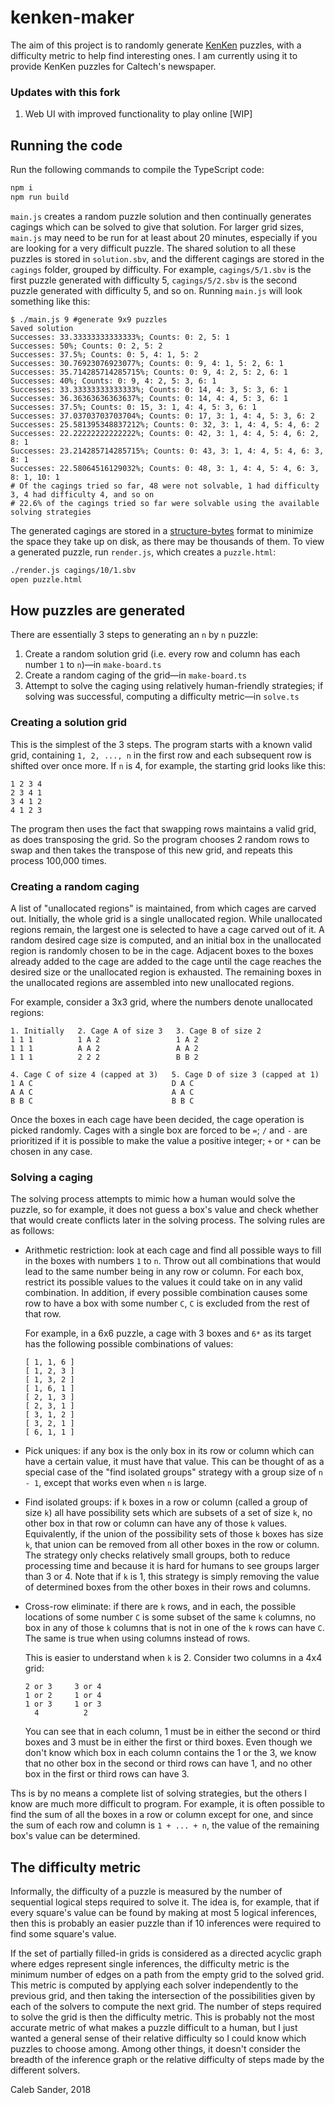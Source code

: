 # kenken-maker

The aim of this project is to randomly generate [KenKen](http://kenkenpuzzle.com) puzzles, with a difficulty metric to help find interesting ones.
I am currently using it to provide KenKen puzzles for Caltech's newspaper.

### Updates with this fork
1. Web UI with improved functionality to play online [WIP]


## Running the code

Run the following commands to compile the TypeScript code:
````bash
npm i
npm run build
````

`main.js` creates a random puzzle solution and then continually generates cagings which can be solved to give that solution.
For larger grid sizes, `main.js` may need to be run for at least about 20 minutes, especially if you are looking for a very difficult puzzle.
The shared solution to all these puzzles is stored in `solution.sbv`, and the different cagings are stored in the `cagings` folder, grouped by difficulty.
For example, `cagings/5/1.sbv` is the first puzzle generated with difficulty 5, `cagings/5/2.sbv` is the second puzzle generated with difficulty 5, and so on.
Running `main.js` will look something like this:
````
$ ./main.js 9 #generate 9x9 puzzles
Saved solution
Successes: 33.33333333333333%; Counts: 0: 2, 5: 1
Successes: 50%; Counts: 0: 2, 5: 2
Successes: 37.5%; Counts: 0: 5, 4: 1, 5: 2
Successes: 30.76923076923077%; Counts: 0: 9, 4: 1, 5: 2, 6: 1
Successes: 35.714285714285715%; Counts: 0: 9, 4: 2, 5: 2, 6: 1
Successes: 40%; Counts: 0: 9, 4: 2, 5: 3, 6: 1
Successes: 33.33333333333333%; Counts: 0: 14, 4: 3, 5: 3, 6: 1
Successes: 36.36363636363637%; Counts: 0: 14, 4: 4, 5: 3, 6: 1
Successes: 37.5%; Counts: 0: 15, 3: 1, 4: 4, 5: 3, 6: 1
Successes: 37.03703703703704%; Counts: 0: 17, 3: 1, 4: 4, 5: 3, 6: 2
Successes: 25.581395348837212%; Counts: 0: 32, 3: 1, 4: 4, 5: 4, 6: 2
Successes: 22.22222222222222%; Counts: 0: 42, 3: 1, 4: 4, 5: 4, 6: 2, 8: 1
Successes: 23.214285714285715%; Counts: 0: 43, 3: 1, 4: 4, 5: 4, 6: 3, 8: 1
Successes: 22.58064516129032%; Counts: 0: 48, 3: 1, 4: 4, 5: 4, 6: 3, 8: 1, 10: 1
# Of the cagings tried so far, 48 were not solvable, 1 had difficulty 3, 4 had difficulty 4, and so on
# 22.6% of the cagings tried so far were solvable using the available solving strategies
````

The generated cagings are stored in a [structure-bytes](https://github.com/calebsander/structure-bytes) format to minimize the space they take up on disk, as there may be thousands of them.
To view a generated puzzle, run `render.js`, which creates a `puzzle.html`:
````bash
./render.js cagings/10/1.sbv
open puzzle.html
````

## How puzzles are generated

There are essentially 3 steps to generating an `n` by `n` puzzle:

1. Create a random solution grid (i.e. every row and column has each number `1` to `n`)—in `make-board.ts`
2. Create a random caging of the grid—in `make-board.ts`
3. Attempt to solve the caging using relatively human-friendly strategies; if solving was successful, computing a difficulty metric—in `solve.ts`

### Creating a solution grid

This is the simplest of the 3 steps.
The program starts with a known valid grid, containing `1, 2, ..., n` in the first row and each subsequent row is shifted over once more.
If `n` is 4, for example, the starting grid looks like this:
````
1 2 3 4
2 3 4 1
3 4 1 2
4 1 2 3
````
The program then uses the fact that swapping rows maintains a valid grid, as does transposing the grid.
So the program chooses 2 random rows to swap and then takes the transpose of this new grid, and repeats this process 100,000 times.

### Creating a random caging

A list of "unallocated regions" is maintained, from which cages are carved out.
Initially, the whole grid is a single unallocated region.
While unallocated regions remain, the largest one is selected to have a cage carved out of it.
A random desired cage size is computed, and an initial box in the unallocated region is randomly chosen to be in the cage.
Adjacent boxes to the boxes already added to the cage are added to the cage until the cage reaches the desired size or the unallocated region is exhausted.
The remaining boxes in the unallocated regions are assembled into new unallocated regions.

For example, consider a 3x3 grid, where the numbers denote unallocated regions:
````
1. Initially   2. Cage A of size 3   3. Cage B of size 2
1 1 1          1 A 2                 1 A 2
1 1 1          A A 2                 A A 2
1 1 1          2 2 2                 B B 2

4. Cage C of size 4 (capped at 3)   5. Cage D of size 3 (capped at 1)
1 A C                               D A C
A A C                               A A C
B B C                               B B C
````
Once the boxes in each cage have been decided, the cage operation is picked randomly.
Cages with a single box are forced to be `=`; `/` and `-` are prioritized if it is possible to make the value a positive integer; `+` or `*` can be chosen in any case.

### Solving a caging

The solving process attempts to mimic how a human would solve the puzzle, so for example, it does not guess a box's value and check whether that would create conflicts later in the solving process.
The solving rules are as follows:

- Arithmetic restriction: look at each cage and find all possible ways to fill in the boxes with numbers `1` to `n`.
	Throw out all combinations that would lead to the same number being in any row or column.
	For each box, restrict its possible values to the values it could take on in any valid combination.
	In addition, if every possible combination causes some row to have a box with some number `C`, `C` is excluded from the rest of that row.

	For example, in a 6x6 puzzle, a cage with 3 boxes and `6*` as its target has the following possible combinations of values:
	````
	[ 1, 1, 6 ]
	[ 1, 2, 3 ]
	[ 1, 3, 2 ]
	[ 1, 6, 1 ]
	[ 2, 1, 3 ]
	[ 2, 3, 1 ]
	[ 3, 1, 2 ]
	[ 3, 2, 1 ]
	[ 6, 1, 1 ]
	````
- Pick uniques: if any box is the only box in its row or column which can have a certain value, it must have that value.
	This can be thought of as a special case of the "find isolated groups" strategy with a group size of `n - 1`, except that works even when `n` is large.
- Find isolated groups: if `k` boxes in a row or column (called a group of size `k`) all have possibility sets which are subsets of a set of size `k`, no other box in that row or column can have any of those `k` values.
	Equivalently, if the union of the possibility sets of those `k` boxes has size `k`, that union can be removed from all other boxes in the row or column.
	The strategy only checks relatively small groups, both to reduce processing time and because it is hard for humans to see groups larger than 3 or 4.
	Note that if `k` is 1, this strategy is simply removing the value of determined boxes from the other boxes in their rows and columns.
- Cross-row eliminate: if there are `k` rows, and in each, the possible locations of some number `C` is some subset of the same `k` columns, no box in any of those `k` columns that is not in one of the `k` rows can have `C`.
	The same is true when using columns instead of rows.

	This is easier to understand when `k` is 2.
	Consider two columns in a 4x4 grid:
	````
	2 or 3     3 or 4
	1 or 2     1 or 4
	1 or 3     1 or 3
	  4          2
	````

	You can see that in each column, 1 must be in either the second or third boxes and 3 must be in either the first or third boxes.
	Even though we don't know which box in each column contains the 1 or the 3, we know that no other box in the second or third rows can have 1, and no other box in the first or third rows can have 3.

Ths is by no means a complete list of solving strategies, but the others I know are much more difficult to program.
For example, it is often possible to find the sum of all the boxes in a row or column except for one, and since the sum of each row and column is `1 + ... + n`, the value of the remaining box's value can be determined.

## The difficulty metric

Informally, the difficulty of a puzzle is measured by the number of sequential logical steps required to solve it.
The idea is, for example, that if every square's value can be found by making at most 5 logical inferences, then this is probably an easier puzzle than if 10 inferences were required to find some square's value.

If the set of partially filled-in grids is considered as a directed acyclic graph where edges represent single inferences, the difficulty metric is the minimum number of edges on a path from the empty grid to the solved grid.
This metric is computed by applying each solver independently to the previous grid, and then taking the intersection of the possibilities given by each of the solvers to compute the next grid.
The number of steps required to solve the grid is then the difficulty metric.
This is probably not the most accurate metric of what makes a puzzle difficult to a human, but I just wanted a general sense of their relative difficulty so I could know which puzzles to choose among.
Among other things, it doesn't consider the breadth of the inference graph or the relative difficulty of steps made by the different solvers.

Caleb Sander, 2018